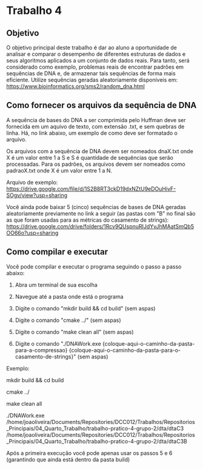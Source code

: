 # Trabalho 4
 
## Objetivo

O objetivo principal deste trabalho é dar ao aluno a oportunidade de analisar e comparar o desempenho de diferentes 
estruturas de dados e seus algoritmos aplicados a um conjunto de dados reais. Para tanto, será considerado como exemplo, 
problemas reais de encontrar padrões em sequências de DNA e, de armazenar tais sequências de forma mais eficiente. 
Utilize sequências geradas aleatoriamente disponíveis em: 
https://www.bioinformatics.org/sms2/random_dna.html


## Como fornecer os arquivos da sequência de DNA

A sequência de bases do DNA a ser comprimida pelo Huffman deve ser fornecida em um aquivo de texto, com extensão .txt, e sem quebras de linha. Há, no link abaixo, um exemplo de como deve ser formatado o arquivo.

Os arquivos com a sequência de DNA devem ser nomeados dnaX.txt onde X é um valor entre 1 a S e S é quantidade de sequências que serão processadas. Para os padrões, os arquivos devem ser nomeados como padraoX.txt onde X é um valor entre 1 a N.

Arquivo de exemplo: https://drive.google.com/file/d/1S2B8RT3ckD19dxNZtU9eDOuHivF-SOgv/view?usp=sharing

Você ainda pode baixar 5 (cinco) sequências de bases de DNA geradas aleatoriamente previamente no link a seguir (as pastas com "B" no final são as que foram usadas para as métricas do casamento de strings): https://drive.google.com/drive/folders/1Rcv9QUspnuRIJdYvJhMAatSmQb5OO66o?usp=sharing

## Como compilar e executar

Você pode compilar e executar o programa seguindo o passo a passo abaixo:

1. Abra um terminal de sua escolha

2. Navegue até a pasta onde está o programa

3. Digite o comando "mkdir build && cd build" (sem aspas)

4. Digite o comando "cmake ../" (sem aspas)

5. Digite o comando "make clean all" (sem aspas)

6. Digite o comando "./DNAWork.exe {coloque-aqui-o-caminho-da-pasta-para-a-compressao} {coloque-aqui-o-caminho-da-pasta-para-o-casamento-de-strings}" (sem aspas)

Exemplo: 

mkdir build && cd build

cmake ../

make clean all

./DNAWork.exe /home/joaoliveira/Documents/Repositories/DCC012/Trabalhos/Repositorios_Principais/04_Quarto_Trabalho/trabalho-pratico-4-grupo-2/dta/dtaC3 /home/joaoliveira/Documents/Repositories/DCC012/Trabalhos/Repositorios_Principais/04_Quarto_Trabalho/trabalho-pratico-4-grupo-2/dta/dtaC3B



Após a primeira execução você pode apenas usar os passos 5 e 6 (garantindo que ainda está dentro da pasta build)
